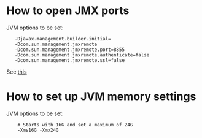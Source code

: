 # How to open JMX ports

JVM options to be set:

```
   -Djavax.management.builder.initial= 
   -Dcom.sun.management.jmxremote 
   -Dcom.sun.management.jmxremote.port=8855 
   -Dcom.sun.management.jmxremote.authenticate=false 
   -Dcom.sun.management.jmxremote.ssl=false
```

See [this](https://stackoverflow.com/questions/856881/how-to-activate-jmx-on-my-jvm-for-access-with-jconsole/856882)

# How to set up JVM memory settings

JVM options to be set:

```
    # Starts with 16G and set a maximum of 24G
    -Xms16G -Xmx24G
```